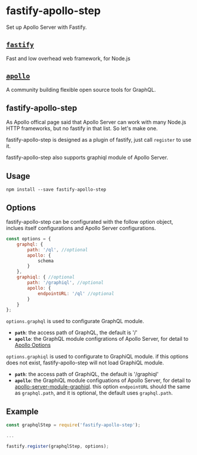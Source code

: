 # fastify-apollo-step
Set up Apollo Server with Fastify.

## [`fastify`](https://github.com/fastify) 
Fast and low overhead web framework, for Node.js

## [`apollo`](https://github.com/apollographql)
A community building flexible open source tools for GraphQL.

## fastify-apollo-step
As Apollo offical page said that Apollo Server can work with many Node.js HTTP frameworks, but no fastify in that list. So let's make one.

fastify-apollo-step is designed as a plugin of fastify, just call `register` to use it.

fastify-apollo-step also supports graphiql module of Apollo Server.

## Usage
```
npm install --save fastify-apollo-step
```

## Options
fastify-apollo-step can be configurated with the follow option object, inclues itself configurations and Apollo Server configurations.

```js
const options = {
    graphql: {
        path: '/ql', //optional
        apollo: {
            schema
        }
    },
    graphiql: { //optional
        path: '/graphiql', //optional
        apollo: {
            endpointURL: '/ql' //optional
        }
    }
};
```

`options.graphql` is used to configurate GraphQL module. 
* **`path`**: the access path of GraphQL, the default is '/'
* **`apollo`**: the GraphQL module configrations of Apollo Server, for detail to [Apollo Options](https://github.com/apollographql/apollo-server#options)

`options.graphiql` is used to configurate to GraphiQL module. if this options does not exist, fastify-apollo-step will not load GraphiQL module.
* **`path`**: the access path of GraphiQL, the default is '/graphiql'
* **`apollo`**: the GraphiQL module configuations of Apollo Server, for detail to [apollo-server-module-graphiql](https://github.com/apollographql/apollo-server/blob/master/packages/apollo-server-module-graphiql/src/resolveGraphiQLString.ts). this option `endpointURL` should the same as `graphql.path`, and it is optional, the default uses `graphql.path`.

## Example
```js
const graphqlStep = require('fastify-apollo-step');

...

fastify.register(graphqlStep, options);

```


